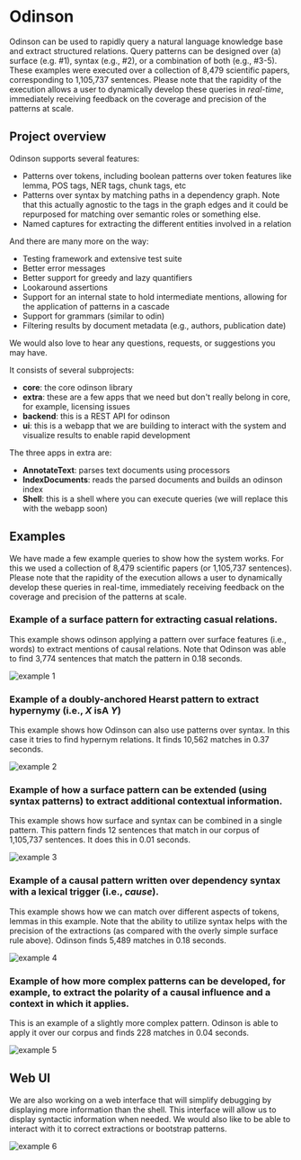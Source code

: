 # Odinson

Odinson can be used to rapidly query a natural language knowledge base and extract structured relations. Query patterns can be designed over (a) surface (e.g. #1), syntax (e.g., #2), or a combination of both (e.g., #3-5). These examples were executed over a collection of 8,479 scientific papers, corresponding to 1,105,737 sentences. Please note that the rapidity of the execution allows a user to dynamically develop these queries in _real-time_, immediately receiving feedback on the coverage and precision of the patterns at scale.

## Project overview

Odinson supports several features:

- Patterns over tokens, including boolean patterns over token features like lemma, POS tags, NER tags, chunk tags, etc
- Patterns over syntax by matching paths in a dependency graph. Note that this actually agnostic to the tags in the graph edges and it could be repurposed for matching over semantic roles or something else.
- Named captures for extracting the different entities involved in a relation

And there are many more on the way:

- Testing framework and extensive test suite
- Better error messages
- Better support for greedy and lazy quantifiers
- Lookaround assertions
- Support for an internal state to hold intermediate mentions, allowing for the application of patterns in a cascade
- Support for grammars (similar to odin)
- Filtering results by document metadata (e.g., authors, publication date)

We would also love to hear any questions, requests, or suggestions you may have.

It consists of several subprojects:

- **core**: the core odinson library
- **extra**: these are a few apps that we need but don't really belong in core,
        for example, licensing issues
- **backend**: this is a REST API for odinson
- **ui**: this is a webapp that we are building to interact with the system and visualize results to enable rapid development

The three apps in extra are:

- **AnnotateText**: parses text documents using processors
- **IndexDocuments**: reads the parsed documents and builds an odinson index
- **Shell**: this is a shell where you can execute queries (we will replace this with the webapp soon)

## Examples

We have made a few example queries to show how the system works. For this we used a collection of 8,479 scientific papers (or 1,105,737 sentences). Please note that the rapidity of the execution allows a user to dynamically develop these queries in real-time, immediately receiving feedback on the coverage and precision of the patterns at scale.

### Example of a surface pattern for extracting casual relations.

This example shows odinson applying a pattern over surface features (i.e., words) to extract mentions of causal relations. Note that Odinson was able to find 3,774 sentences that match the pattern in 0.18 seconds.

![example 1](https://github.com/lum-ai/odinson/raw/dev/images/image1.png "example 1")



### Example of a doubly-anchored Hearst pattern to extract hypernymy (i.e., _X_ isA _Y_)

This example shows how Odinson can also use patterns over syntax. In this case it tries to find hypernym relations. It finds 10,562 matches in 0.37 seconds.

![example 2](https://github.com/lum-ai/odinson/raw/dev/images/image2.png "example 2")



### Example of how a surface pattern can be extended (using syntax patterns) to extract additional contextual information.

This example shows how surface and syntax can be combined in a single pattern. This pattern finds 12 sentences that match in our corpus of 1,105,737 sentences. It does this in 0.01 seconds.

![example 3](https://github.com/lum-ai/odinson/raw/dev/images/image3.png "example 3")



### Example of a causal pattern written over dependency syntax with a lexical trigger (i.e., _cause_).

This example shows how we can match over different aspects of tokens, lemmas in this example. Note that the ability to utilize syntax helps with the precision of the extractions (as compared with the overly simple surface rule above). Odinson finds 5,489 matches in 0.18 seconds.

![example 4](https://github.com/lum-ai/odinson/raw/dev/images/image4.png "example 4")



### Example of how more complex patterns can be developed, for example, to extract the polarity of a causal influence and a context in which it applies.

This is an example of a slightly more complex pattern. Odinson is able to apply it over our corpus and finds 228 matches in 0.04 seconds.

![example 5](https://github.com/lum-ai/odinson/raw/dev/images/image5.png "example 5")

## Web UI

We are also working on a web interface that will simplify debugging by displaying more information than the shell. This interface will allow us to display syntactic information when needed. We would also like to be able to interact with it to correct extractions or bootstrap patterns.

![example 6](https://github.com/lum-ai/odinson/raw/dev/images/image6.png "example 6")
